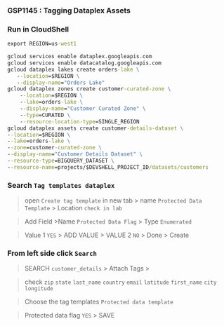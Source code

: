 ### GSP1145 :  Tagging Dataplex Assets 

### Run in CloudShell
```cmd
export REGION=us-west1
```
```cmd
gcloud services enable dataplex.googleapis.com
gcloud services enable datacatalog.googleapis.com
gcloud dataplex lakes create orders-lake \
   --location=$REGION \
   --display-name="Orders Lake"
gcloud dataplex zones create customer-curated-zone \
    --location=$REGION \
    --lake=orders-lake \
    --display-name="Customer Curated Zone" \
    --type=CURATED \
    --resource-location-type=SINGLE_REGION
gcloud dataplex assets create customer-details-dataset \
--location=$REGION \
--lake=orders-lake \
--zone=customer-curated-zone \
--display-name="Customer Details Dataset" \
--resource-type=BIGQUERY_DATASET \
--resource-name=projects/$DEVSHELL_PROJECT_ID/datasets/customers
```
### Search `Tag templates dataplex`
> open `Create tag template` in new tab > name `Protected Data Template` > Location `check in lab`

>Add Field >Name `Protected Data Flag` > Type `Enumerated` 

> Value 1 `YES` > ADD VALUE > VALUE 2 `NO` > Done > Create

### From left side click `Search`
> SEARCH `customer_details` > Attach Tags >
 
> check `zip` `state` `last_name` `country` `email` `latitude` `first_name` `city` `longitude`

>Choose the tag templates `Protected data template`

>Protected data flag `YES` > SAVE 

